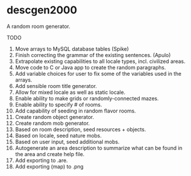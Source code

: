 descgen2000
===========

A random room generator.


TODO
1. Move arrays to MySQL database tables (Spike)
2. Finish correcting the grammar of the existing sentences. (Apulo)
3. Extrapolate existing capabilities to all locale types, incl. civilized areas.
4. Move code to C or Java app to create the random paragraphs.
5. Add variable choices for user to fix some of the variables used in the arrays.
6. Add sensible room title generator.
7. Allow for mixed locale as well as static locale.
8. Enable ability to make grids or randomly-connected mazes.
9. Enable ability to specify # of rooms.
10. Add capability of seeding in random flavor rooms.
11. Create random object generator.
12. Create random mob generator.
13. Based on room description, seed resources + objects.
14. Based on locale, seed nature mobs.
15. Based on user input, seed additional mobs.
16. Autogenerate an area description to summarize what can be found in the area and create help file.
17. Add exporting to .are.
18. Add exporting (map) to .png
